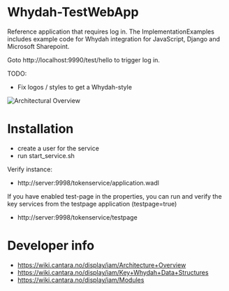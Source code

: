 Whydah-TestWebApp
=================

Reference application that requires log in. The ImplementationExamples includes example code for Whydah integration for JavaScript, Django and Microsoft Sharepoint.

Goto http://localhost:9990/test/hello to trigger log in.

TODO:
* Fix logos / styles to get a Whydah-style

![Architectural Overview](https://raw2.github.com/altran/Whydah-SSOLoginWebApp/master/Whydah%20infrastructure.png)

Installation
============



* create a user for the service
* run start_service.sh


Verify instance:
*  http://server:9998/tokenservice/application.wadl

If you have enabled test-page in the properties, you can run and verify the key 
services from the testpage application (testpage=true)
* http://server:9998/tokenservice/testpage


Developer info
==============

* https://wiki.cantara.no/display/iam/Architecture+Overview
* https://wiki.cantara.no/display/iam/Key+Whydah+Data+Structures
* https://wiki.cantara.no/display/iam/Modules

